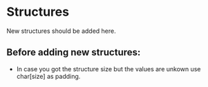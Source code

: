 # Structures

New structures should be added here.

## Before adding new structures:

- In case you got the structure size but the values are unkown use char[size] as padding.


